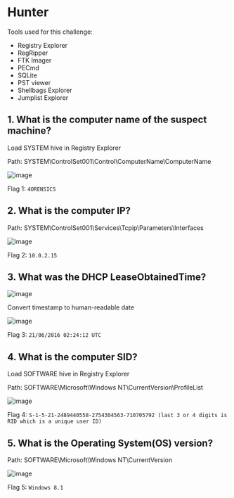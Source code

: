 # Hunter

Tools used for this challenge:
- Registry Explorer
- RegRipper
- FTK Imager
- PECmd
- SQLite
- PST viewer
- Shellbags Explorer
- Jumplist Explorer

## 1. What is the computer name of the suspect machine?

Load SYSTEM hive in Registry Explorer

Path: SYSTEM\ControlSet001\Control\ComputerName\ComputerName

![image](https://github.com/LegendofLightning/CyberDefenders/assets/66300601/33b84b64-823b-4d5e-af3c-b42e11771c4f)

Flag 1: `4ORENSICS`

## 2. What is the computer IP?

Path:  SYSTEM\ControlSet001\Services\Tcpip\Parameters\Interfaces

![image](https://github.com/LegendofLightning/CyberDefenders/assets/66300601/9c80c354-194d-42e0-bbf7-e79051c480a6)

Flag 2: `10.0.2.15`

## 3. What was the DHCP LeaseObtainedTime?

![image](https://github.com/LegendofLightning/CyberDefenders/assets/66300601/db6fb772-3a1b-486a-af51-05ba24852a9e)

Convert timestamp to human-readable date

![image](https://github.com/LegendofLightning/CyberDefenders/assets/66300601/84ed2b0b-7b27-4250-817a-63b307ec83f0)

Flag 3: `21/06/2016 02:24:12 UTC`

## 4. What is the computer SID?

Load SOFTWARE hive in Registry Explorer

Path: SOFTWARE\Microsoft\Windows NT\CurrentVersion\ProfileList

![image](https://github.com/LegendofLightning/CyberDefenders/assets/66300601/6844fc51-2224-49bd-a3fa-b86d6018fe92)

Flag 4: `S-1-5-21-2489440558-2754304563-710705792 (last 3 or 4 digits is RID which is a unique user ID)`

## 5. What is the Operating System(OS) version?

Path: SOFTWARE\Microsoft\Windows NT\CurrentVersion

![image](https://github.com/LegendofLightning/CyberDefenders/assets/66300601/953d6577-7821-4e19-8dd5-ff1a6776a57d)

Flag 5: `Windows 8.1`



















